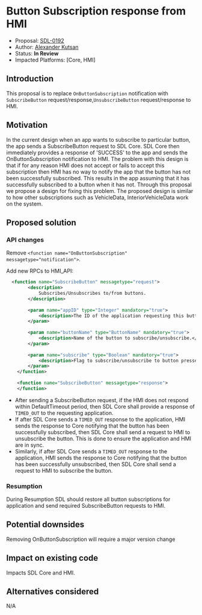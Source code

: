 # Button Subscription response from HMI

* Proposal: [SDL-0192](0192-button_subscription_response_from_hmi.md)
* Author: [Alexander Kutsan](https://github.com/LuxoftAKutsan)
* Status: **In Review**
* Impacted Platforms: [Core, HMI]

## Introduction
This proposal is to replace `OnButtonSubscription` notification
with `SubscribeButton` request/response,`UnsubscribeButton` request/response to HMI. 

## Motivation


In the current design when an app wants to subscribe to particular button, the app sends a SubscribeButton request to SDL Core. SDL Core then immediately provides a response of 'SUCCESS' to the app and sends the OnButtonSubscription notification to HMI. The problem with this design is that if for any reason HMI does not accept or fails to accept this subscription then HMI has no way to notify the app that the button has not been successfully subscribed. This results in the app assuming that it has successfully subscribed to a button when it has not.
Through this proposal we propose a design for fixing this problem.
The proposed design is similar to how other subscriptions such as VehicleData, InteriorVehicleData work on the system.


## Proposed solution

### API changes

Remove `<function name="OnButtonSubscription" messagetype="notification">`. 

Add new RPCs to HMI_API:
```xml
  <function name="SubscribeButton" messagetype="request">
        <description>
            Subscribes/Unsubscribes to/from buttons.            
        </description>
		
	    <param name="appID" type="Integer" mandatory="true">
			<description>The ID of the application requesting this button-subscription status change.</description>
        </param>
		
        <param name="buttonName" type="ButtonName" mandatory="true">
            <description>Name of the button to subscribe/unsubscribe.</description>
        </param>
		
		<param name="subscribe" type="Boolean" mandatory="true">
			<description>Flag to subscribe/unsubscribe to button presses. If true, the requester will be subscribed. If false, the requester will not be subscribed and be removed as a subscriber if it was previously subscribed.</description>
		</param>
    </function>
    
    <function name="SubscribeButton" messagetype="response">
    </function>
```

 - After sending a SubscribeButton request, if the HMI does not respond within DefaultTimeout period, then SDL Core shall provide a response of `TIMED_OUT` to the requesting application.
 - If after SDL Core sends a `TIMED_OUT` response to the application, HMI sends the response to Core notifying that the button has been successfully subscribed, then SDL Core shall send a request to HMI to unsubscribe the button. This is done to ensure the application and HMI are in sync.
 - Similarly, if after SDL Core sends a `TIMED_OUT` response to the application, HMI sends the response to Core notifying that the button has been successfully unsubscribed, then SDL Core shall send a request to HMI to subscribe the button.

### Resumption 

During Resumption SDL should restore all button subscriptions for application and send required SubscribeButton requests to HMI.

## Potential downsides

Removing OnButtonSubscription will require a major version change

## Impact on existing code

Impacts SDL Core and HMI. 

## Alternatives considered
N/A
